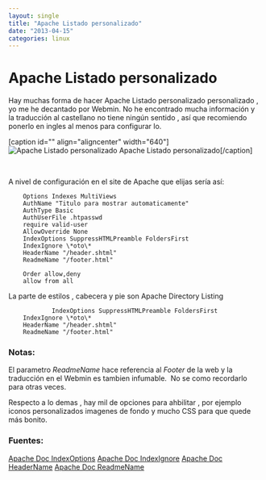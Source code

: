 ```yaml
---
layout: single
title: "Apache Listado personalizado"
date: "2013-04-15"
categories: linux
---
```


# **Apache Listado personalizado**

Hay muchas forma de hacer Apache Listado personalizado personalizado , yo me he decantado por Webmin. No he encontrado mucha información y la traducción al castellano no tiene ningún sentido , así que recomiendo ponerlo en ingles al menos para configurar lo.

\[caption id="" align="aligncenter" width="640"\]![Apache Listado personalizado](images/8436843360_074548b2d6_z.jpg "apache_list_personalizado") Apache Listado personalizado\[/caption\]

 

A nivel de configuración en el site de Apache que elijas sería así:

		Options Indexes MultiViews
		AuthName "Titulo para mostrar automaticamente"
		AuthType Basic
		AuthUserFile .htpasswd
		require valid-user
		AllowOverride None
		IndexOptions SuppressHTMLPreamble FoldersFirst
		IndexIgnore \*oto\*
		HeaderName "/header.shtml"
		ReadmeName "/footer.html"

		Order allow,deny
		allow from all

La parte de estilos , cabecera y pie son Apache Directory Listing

                IndexOptions SuppressHTMLPreamble FoldersFirst
		IndexIgnore \*oto\*
		HeaderName "/header.shtml"
		ReadmeName "/footer.html"

### Notas:

El parametro _ReadmeName_ hace referencia al _Footer_ de la web y la traducción en el Webmin es tambien infumable.  No se como recordarlo para otras veces.

Respecto a lo demas , hay mil de opciones para ahbilitar , por ejemplo iconos personalizados imagenes de fondo y mucho CSS para que quede más bonito.

### Fuentes:

[Apache Doc IndexOptions](https://httpd.apache.org/docs/2.2/mod/mod_autoindex.html#IndexOptions "Apache Docs IndexOptions") [Apache Doc IndexIgnore](https://httpd.apache.org/docs/2.2/mod/mod_autoindex.html#IndexIgnore "Apache Docs IndexIgnore") [Apache Doc HeaderName](https://httpd.apache.org/docs/2.2/mod/mod_autoindex.html#HeaderName "Apache Docs HeaderName") [Apache Doc ReadmeName](https://httpd.apache.org/docs/2.2/mod/mod_autoindex.html#ReadmeName "Apache Docs ReadmeName")
